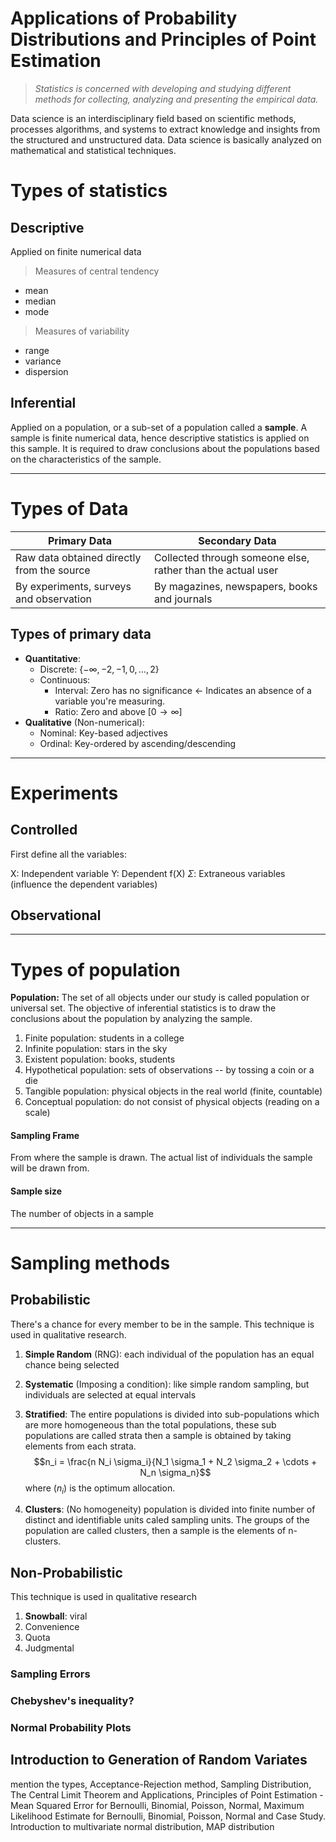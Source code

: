# Applications of Probability Distributions and Principles of Point Estimation

> _Statistics is concerned with developing and studying different methods for collecting, analyzing and presenting the empirical data._

Data science is an interdisciplinary field based on scientific methods, processes algorithms, and systems to extract knowledge and insights from the structured and unstructured data. Data science is basically analyzed on mathematical and statistical techniques.

# Types of statistics

## Descriptive

Applied on finite numerical data

> Measures of central tendency

- mean
- median
- mode

> Measures of variability

- range
- variance
- dispersion

## Inferential

Applied on a population, or a sub-set of a population called a **sample**. A sample is finite numerical data, hence descriptive statistics is applied on this sample. It is required to draw conclusions about the populations based on the characteristics of the sample.

---

# Types of Data

| Primary Data                               | Secondary Data                                              |
| ------------------------------------------ | ----------------------------------------------------------- |
| Raw data obtained directly from the source | Collected through someone else, rather than the actual user |
| By experiments, surveys and observation    | By magazines, newspapers, books and journals                |

## Types of primary data

- **Quantitative**:
  - Discrete: $\{ -\infty, -2, -1, 0, \ldots, 2 \}$
  - Continuous:
    - Interval: Zero has no significance <- Indicates an absence of a variable you're measuring.
    - Ratio: Zero and above $[0 \rightarrow \infty]$
- **Qualitative** (Non-numerical):
  - Nominal: Key-based adjectives
  - Ordinal: Key-ordered by ascending/descending

---

# Experiments

## Controlled

First define all the variables:

X: Independent variable
Y: Dependent f(X)
${ \Sigma}$: Extraneous variables (influence the dependent variables)

## Observational

---

# Types of population

**Population:** The set of all objects under our study is called population or universal set. The objective of inferential statistics is to draw the conclusions about the population by analyzing the sample.

1. Finite population: students in a college
2. Infinite population: stars in the sky
3. Existent population: books, students
4. Hypothetical population: sets of observations -- by tossing a coin or a die
5. Tangible population: physical objects in the real world (finite, countable)
6. Conceptual population: do not consist of physical objects (reading on a scale)

#### Sampling Frame

From where the sample is drawn. The actual list of individuals the sample will be drawn from.

#### Sample size

The number of objects in a sample

---

# Sampling methods

## Probabilistic

There's a chance for every member to be in the sample. This technique is used in qualitative research.

1. **Simple Random** (RNG): each individual of the population has an equal chance being selected
2. **Systematic** (Imposing a condition): like simple random sampling, but individuals are selected at equal intervals
3. **Stratified**: The entire populations is divided into sub-populations which are more homogeneous than the total populations, these sub populations are called strata then a sample is obtained by taking elements from each strata. $$n_i = \frac{n N_i \sigma_i}{N_1 \sigma_1 + N_2 \sigma_2 + \cdots + N_n \sigma_n}$$where ${( n_i )}$ is the optimum allocation.

4. **Clusters**: (No homogeneity) population is divided into finite number of distinct and identifiable units caled sampling units. The groups of the population are called clusters, then a sample is the elements of n-clusters.  

## Non-Probabilistic

This technique is used in qualitative research

1. **Snowball**: viral
2. Convenience
3. Quota
4. Judgmental
### Sampling Errors

### Chebyshev's inequality?

### Normal Probability Plots

## Introduction to Generation of Random Variates

mention the types, Acceptance-Rejection method, Sampling Distribution, The Central Limit Theorem and Applications, Principles of Point Estimation - Mean Squared Error for Bernoulli, Binomial, Poisson, Normal, Maximum Likelihood Estimate for Bernoulli, Binomial, Poisson, Normal and Case Study. Introduction to multivariate normal distribution, MAP distribution
